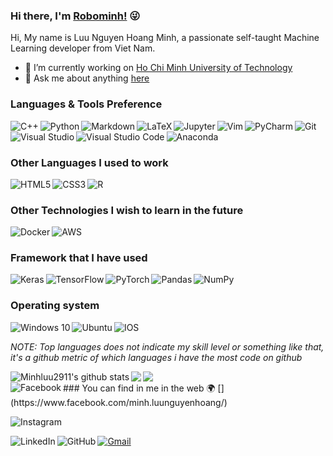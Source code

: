 ### Hi there, I'm [Robominh!](https://github.com/Minhluu2911) :stuck_out_tongue_winking_eye:



Hi, My name is Luu Nguyen Hoang Minh, a passionate self-taught Machine Learning developer from Viet Nam.

- 🔭 I’m currently working on [Ho Chi Minh University of Technology](https://edurank.org/uni/ho-chi-minh-city-university-of-technology/)
- 💬 Ask me about anything [here](https://github.com/Minhluu2911/Minhluu2911/issues)




### Languages & Tools Preference
<img align="left" alt="C++"  src="https://img.shields.io/badge/c++%20-%2300599C.svg?&style=for-the-badge&logo=c%2B%2B&ogoColor=white"/>
<img align="left" alt="Python" src="https://img.shields.io/badge/python%20-%2314354C.svg?&style=for-the-badge&logo=python&logoColor=white"/>
<img align="left" alt="Markdown" src="https://img.shields.io/badge/markdown-%23000000.svg?&style=for-the-badge&logo=markdown&logoColor=white"/>
<img align="left" alt="LaTeX" src="https://img.shields.io/badge/latex%20-%23008080.svg?&style=for-the-badge&logo=latex&logoColor=white"/>
<img align="left" alt="Jupyter" src="https://img.shields.io/badge/Jupyter%20-%23F37626.svg?&style=for-the-badge&logo=Jupyter&logoColor=white" />
<img alt="Git" src="https://img.shields.io/badge/git%20-%23F05033.svg?&style=for-the-badge&logo=git&logoColor=white"/>
<img align="left" alt="Vim" src="https://img.shields.io/badge/VIM%20-%2311AB00.svg?&style=for-the-badge&logo=vim&logoColor=white"/>
<img align="left" alt="PyCharm" src="https://img.shields.io/badge/PyCharm-000000.svg?&style=for-the-badge&logo=PyCharm&logoColor=white"/>
<img align="left" alt="Visual Studio" src="https://img.shields.io/badge/Visual%20Studio-5C2D91.svg?&style=for-the-badge&logo=visual-studio&logoColor=white"/>
<img align="left" alt="Visual Studio Code" src="https://img.shields.io/badge/Visual%20Studio%20Code-0078d7.svg?&style=for-the-badge&logo=visual-studio-code&logoColor=white"/>
<img alt="Anaconda" src="https://img.shields.io/badge/Anaconda-02cf17?style=for-the-badge&logo=anaconda&logoColor=white" />


### Other Languages I used to work
<img align="left" alt="HTML5" src="https://img.shields.io/badge/html5%20-%23E34F26.svg?&style=for-the-badge&logo=html5&logoColor=white"/>
<img align="left" alt="CSS3" src="https://img.shields.io/badge/css3%20-%231572B6.svg?&style=for-the-badge&logo=css3&logoColor=white"/>
<img alt="R" src="https://img.shields.io/badge/r-%23276DC3.svg?&style=for-the-badge&logo=r&logoColor=white"/>


### Other Technologies I wish to learn in the future
<img align="left" alt="Docker" src="https://img.shields.io/badge/docker%20-%230db7ed.svg?&style=for-the-badge&logo=docker&logoColor=white"/>
<img alt="AWS" src="https://img.shields.io/badge/AWS%20-%23FF9900.svg?&style=for-the-badge&logo=amazon-aws&logoColor=white"/>


### Framework that I have used
<img align="left"  alt="Keras" src="https://img.shields.io/badge/Keras%20-%23D00000.svg?&style=for-the-badge&logo=Keras&logoColor=white"/>
<img align="left" alt="TensorFlow" src="https://img.shields.io/badge/TensorFlow%20-%23FF6F00.svg?&style=for-the-badge&logo=TensorFlow&logoColor=white" />
<img align="left" alt="PyTorch" src="https://img.shields.io/badge/PyTorch%20-%23EE4C2C.svg?&style=for-the-badge&logo=PyTorch&logoColor=white" />
<img align="left" alt="Pandas" src="https://img.shields.io/badge/pandas%20-%23150458.svg?&style=for-the-badge&logo=pandas&logoColor=white" />
<img alt="NumPy" src="https://img.shields.io/badge/numpy%20-%23013243.svg?&style=for-the-badge&logo=numpy&logoColor=white" />

<!--
<img alt="My Name" src="https://img.shields.io/badge/My%20Name%20-02cf17?style=for-the-badge&logo=Facebook&logoColor=white">
-->

### Operating system

<img align="left" alt="Windows 10" src="https://img.shields.io/badge/Windows-0078D6?style=for-the-badge&logo=windows&logoColor=white" />
<img align="left" alt="Ubuntu" src="https://img.shields.io/badge/Ubuntu-E95420?style=for-the-badge&logo=ubuntu&logoColor=white" />
<img alt="IOS" src="https://img.shields.io/badge/iOS-000000?style=for-the-badge&logo=ios&logoColor=white">



*NOTE: Top languages does not indicate my skill level or something like that, it's a github metric of which languages i have the most code on github*


<a href="https://github.com/Minhluu2911/github-readme-stats">
  <img align="left" src="https://github-readme-stats.vercel.app/api?username=Minhluu2911&show_icons=true&include_all_commits=true&theme=material-palenight&count_private=true  " alt="Minhluu2911's github stats" />
</a>
<a href="https://github.com/Minhluu2911/github-readme-stats">
  <!-- Change the `github-readme-stats.vercel.app` to `github-readme-stats.vercel.app`  -->
  <img align="left" src="https://github-readme-stats.vercel.app/api/top-langs/?username=Minhluu2911&layout=compact&theme=material-palenight" />
</a>

<a href="https://github.com/Minhluu2911/github-readme-stats">
  <!-- Change the `github-readme-stats.vercel.app` to `github-readme-stats.vercel.app`  -->
  <img align="left" src="https://github-readme-stats.vercel.app/api/pin/?username=Minhluu2911&repo=github-readme-stats&theme=material-palenight" />
</a>    

<br/>
### You can find in me in the web 🌍
[<img align="left" alt="Facebook" src="https://img.shields.io/badge/Facebook%20-%231877F2.svg?&style=for-the-badge&logo=Facebook&logoColor=white"/>](https://www.facebook.com/minh.luunguyenhoang/)

[<img align="left" alt="Instagram" src="https://img.shields.io/badge/Instagram%20-%23E4405F.svg?&style=for-the-badge&logo=Instagram&logoColor=white"/>](https://www.instagram.com/lnhm_2911/)
<br/>

[<img align="left" alt="LinkedIn" src="https://img.shields.io/badge/linkedin%20-%230077B5.svg?&style=for-the-badge&logo=linkedin&logoColor=white"/>](https://www.linkedin.com/in/minh-l%C6%B0u-nguy%E1%BB%85n-ho%C3%A0ng-b3bab120b/)

[<img align="left" alt="GitHub" src="https://img.shields.io/badge/github%20-%23121011.svg?&style=for-the-badge&logo=github&logoColor=white"/>](https://github.com/Minhluu2911)

[<img alt="Gmail" src="https://img.shields.io/badge/Gmail-D14836?style=for-the-badge&logo=gmail&logoColor=white" />](mailto:minh.luu291101@hcmut.edu.vn)


